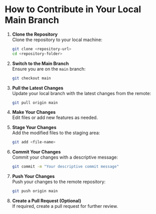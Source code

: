 # How to Contribute in Your Local Main Branch

1. **Clone the Repository**  
    Clone the repository to your local machine:
    ```bash
    git clone <repository-url>
    cd <repository-folder>
    ```

2. **Switch to the Main Branch**  
    Ensure you are on the `main` branch:
    ```bash
    git checkout main
    ```

3. **Pull the Latest Changes**  
    Update your local branch with the latest changes from the remote:
    ```bash
    git pull origin main
    ```

4. **Make Your Changes**  
    Edit files or add new features as needed.

5. **Stage Your Changes**  
    Add the modified files to the staging area:
    ```bash
    git add <file-name>
    ```

6. **Commit Your Changes**  
    Commit your changes with a descriptive message:
    ```bash
    git commit -m "Your descriptive commit message"
    ```

7. **Push Your Changes**  
    Push your changes to the remote repository:
    ```bash
    git push origin main
    ```

8. **Create a Pull Request (Optional)**  
    If required, create a pull request for further review.
